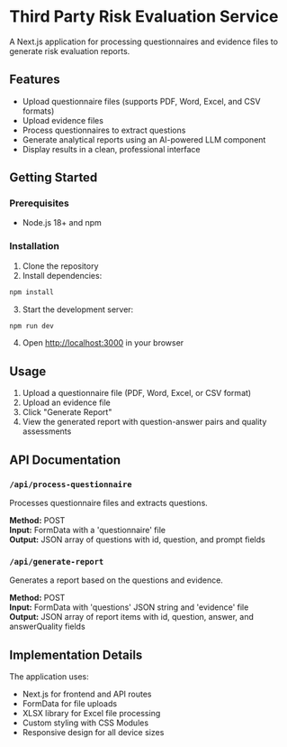 # Third Party Risk Evaluation Service

A Next.js application for processing questionnaires and evidence files to generate risk evaluation reports.

## Features

- Upload questionnaire files (supports PDF, Word, Excel, and CSV formats)
- Upload evidence files
- Process questionnaires to extract questions
- Generate analytical reports using an AI-powered LLM component
- Display results in a clean, professional interface

## Getting Started

### Prerequisites

- Node.js 18+ and npm

### Installation

1. Clone the repository
2. Install dependencies:

```bash
npm install
```

3. Start the development server:

```bash
npm run dev
```

4. Open [http://localhost:3000](http://localhost:3000) in your browser

## Usage

1. Upload a questionnaire file (PDF, Word, Excel, or CSV format)
2. Upload an evidence file
3. Click "Generate Report"
4. View the generated report with question-answer pairs and quality assessments

## API Documentation

### `/api/process-questionnaire`

Processes questionnaire files and extracts questions.

**Method:** POST  
**Input:** FormData with a 'questionnaire' file  
**Output:** JSON array of questions with id, question, and prompt fields

### `/api/generate-report`

Generates a report based on the questions and evidence.

**Method:** POST  
**Input:** FormData with 'questions' JSON string and 'evidence' file  
**Output:** JSON array of report items with id, question, answer, and answerQuality fields

## Implementation Details

The application uses:
- Next.js for frontend and API routes
- FormData for file uploads
- XLSX library for Excel file processing
- Custom styling with CSS Modules
- Responsive design for all device sizes
